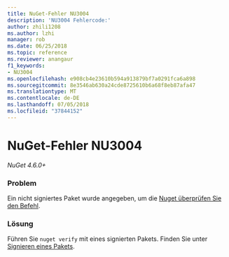 ```yaml
---
title: NuGet-Fehler NU3004
description: 'NU3004 Fehlercode:'
author: zhili1208
ms.author: lzhi
manager: rob
ms.date: 06/25/2018
ms.topic: reference
ms.reviewer: anangaur
f1_keywords:
- NU3004
ms.openlocfilehash: e908cb4e23610b594a913879bf7a0291fca6a898
ms.sourcegitcommit: 8e3546ab630a24cde8725610b6a68f8eb87afa47
ms.translationtype: MT
ms.contentlocale: de-DE
ms.lasthandoff: 07/05/2018
ms.locfileid: "37844152"
---
```

# <a name="nuget-error-nu3004"></a>NuGet-Fehler NU3004

*NuGet 4.6.0+*

### <a name="issue"></a>Problem
Ein nicht signiertes Paket wurde angegeben, um die [Nuget überprüfen Sie den Befehl](../../tools/cli-ref-verify.md).

### <a name="solution"></a>Lösung
Führen Sie `nuget verify` mit eines signierten Pakets. Finden Sie unter [Signieren eines Pakets](../../create-packages/Sign-a-Package.md).
